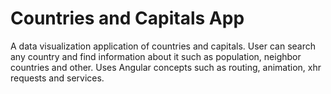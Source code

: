 Countries and Capitals App
==========================

A data visualization application of countries and capitals.
User can search any country and find information about it such as population, neighbor countries and other.
Uses Angular concepts such as routing, animation, xhr requests and services.
